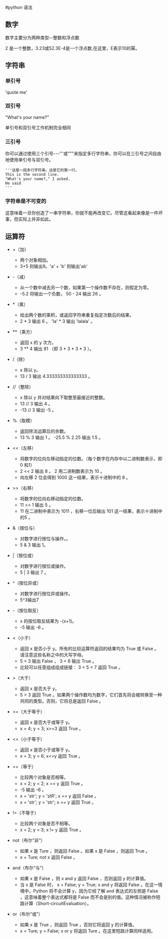 #python 语法

## 数字

数字主要分为两种类型--整数和浮点数

2 是一个整数，3.23或52.3E-4是一个浮点数,在这里，E表示10的幂。

## 字符串

### 单引号

'quote me'

### 双引号

"What's your name?"

单引号和双引号工作机制完全相同

### 三引号


你可以通过使用三个引号---'''或"""来指定多行字符串，你可以在三引号之间自由地使用单引号与双引号。
```
'''这是一段多行字符串。这是它的第一行。
This is the second line.
"What's your name?," I asked.
He said
'''
```

### 字符串是不可变的

这意味着一旦你创造了一串字符串，你就不能再改变它。尽管这看起来像是一件坏事，但实际上并非如此。


## 运算符

*  +（加）

    * 两个对象相加。
    * 3+5 则输出9。'a' + 'b' 则输出'ab'

*  -（减）
    
    * 从一个数中减去另一个数，如果第一个操作数不存在，则假定为零。
    * -5.2 将输出一个负数， 50 - 24 输出 26 。
  
*  *（乘）
    
    * 给出两个数的乘积，或返回字符串重复指定次数后的结果。
    * 2 * 3 输出 6 。 'la' * 3 输出 'lalala' 。  

*  **（乘方）
    
    * 返回 x 的 y 次方。
    * 3 ** 4 输出 81 （即 3 * 3 * 3 * 3 ）。

*  /（除）
    
    * x 除以 y。
    * 13 / 3 输出 4.333333333333333 。 

*  //（整除）

    * x 除以 y 并对结果向下取整至最接近的整数。
    * 13 // 3 输出 4 。
    * -13 // 3 输出 -5 。

*  %（取模）
    
    * 返回除法运算后的余数。
    * 13 % 3 输出 1 。 -25.5 % 2.25 输出 1.5 。
  
*  <<（左移）
    
    * 将数字的位向左移动指定的位数。（每个数字在内存中以二进制数表示，即 0 和1）
    * 2 << 2 输出 8 。 2 用二进制数表示为 10 。
    * 向左移 2 位会得到 1000 这一结果，表示十进制中的 8 。

*  \>\>（右移）
    
    * 将数字的位向右移动指定的位数。
    * 11 >> 1 输出 5 。
    * 11 在二进制中表示为 1011 ，右移一位后输出 101 这一结果，表示十进制中的5 。

*  &（按位与）
    
    * 对数字进行按位与操作。。
    * 5 & 3 输出 1。 

*  |（按位或）

    * 对数字进行按位或操作。
    * 5 | 3 输出 7 。
    
*  ^（按位异或）

    * 对数字进行按位异或操作。
    * 5^3输出7

*  -（按位取反）
    
    * x 的按位取反结果为 -(x+1)。
    * -5 输出 -6 。
  
*  <（小于）
    
    * 返回 x 是否小于 y。所有的比较运算符返回的结果均为 True 或 False 。请注意这些名称之中的大写字母。
    * 5 < 3 输出 False ， 3 < 6 输出 True 。 
    * 比较可以任意组成组成链接： 3 < 5 < 7 返回 True 。 

*  \>（大于）
    
    * 返回 x 是否大于 y。
    * 5 > 3 返回 True 。如果两个操作数均为数字，它们首先将会被转换至一种共同的类型。否则，它将总是返回 False 。

*  \>=（大于等于）
    
    * 返回 x 是否大于或等于 y。
    * x = 4; y = 3; x>=3 返回 True 。

*  <=（小于等于）

    * 返回 x 是否小于或等于 y。
    * x = 3; y = 6; x<=y 返回 True 。

*  ==（等于）
    
    * 比较两个对象是否相等。
    * x = 2; y = 2; x == y 返回 True 。
    * -5 输出 -6 。
    * x = 'str'; y = 'stR'; x == y 返回 False 。
    * x = 'str'; y = 'str'; x == y 返回 True 。
  
*  !=（不等于）
    
    * 比较两个对象是否不相等。
    * x = 2; y = 3; x != y 返回 True 。 

*  not（布尔“非”）
    
    * 如果 x 是 Ture ，则返回 False 。如果 x 是 False ，则返回 True 。
    * x = Ture; not x 返回 False 。

*  and（布尔“与”）
    
    * 如果 x 是 False ，则 x and y 返回 False ，否则返回 y 的计算值。
    * 当 x 是 False 时， x = False; y = True; x and y 将返回 False 。在这一情境中，Python 将不会计算 y，因为它经了解 and 表达式的左侧是 False ，这意味着整个表达式都将是 False 而不会是别的值。这种情况被称作短路计算（Short-circuitEvaluation）。 

*  or（布尔“或”）
    
    * 如果 x 是 True ，则返回 True ，否则它将返回 y 的计算值。
    * x = Ture; y = False; x or y 将返回 Ture 。在这里短路计算同样适用。